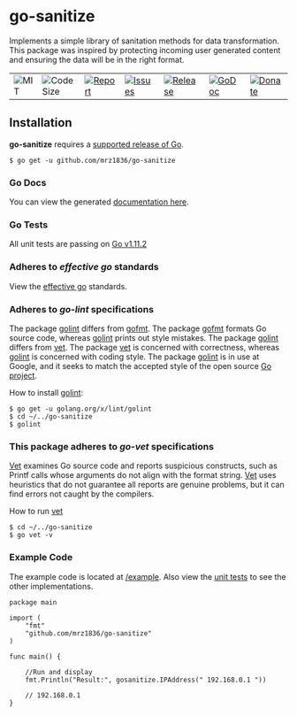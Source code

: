 # go-sanitize
Implements a simple library of sanitation methods for data transformation. This package was inspired by protecting incoming user generated content and ensuring the data will be in the right format.

| | | | | | | |
|-|-|-|-|-|-|-|
| ![MIT](https://img.shields.io/github/license/mrz1836/go-sanitize.svg?style=flat)  |  ![Code Size](https://img.shields.io/github/languages/code-size/mrz1836/go-sanitize.svg?style=flat) |   [![Report](https://goreportcard.com/badge/github.com/mrz1836/go-sanitize?style=flat)](https://goreportcard.com/report/github.com/mrz1836/go-sanitize) |  [![Issues](https://img.shields.io/github/issues/mrz1836/go-sanitize.svg?style=flat)](https://github.com/mrz1836/go-sanitize/issues) | [![Release](https://img.shields.io/github/release-pre/mrz1836/go-sanitize.svg?style=flat)](https://github.com/mrz1836/go-sanitize/releases) | [![GoDoc](https://godoc.org/github.com/mrz1836/go-sanitize?status.svg&style=flat)](https://godoc.org/github.com/mrz1836/go-sanitize) | [![Donate](https://img.shields.io/badge/donate-bitcoin-brightgreen.svg)](https://mrz1818.com?af=go-sanitize) |


## Installation

**go-sanitize** requires a [supported release of Go](https://golang.org/doc/devel/release.html#policy).
```
$ go get -u github.com/mrz1836/go-sanitize
```

### Go Docs
You can view the generated [documentation here](https://godoc.org/github.com/mrz1836/go-sanitize).

### Go Tests
All unit tests are passing on [Go v1.11.2](https://golang.org/)

### Adheres to *effective go* standards
View the [effective go](https://golang.org/doc/effective_go.html) standards.

### Adheres to *go-lint* specifications
The package [golint](https://github.com/golang/lint) differs from [gofmt](https://golang.org/cmd/gofmt/). The package [gofmt](https://golang.org/cmd/gofmt/) formats Go source code, whereas [golint](https://github.com/golang/lint) prints out style mistakes. The package [golint](https://github.com/golang/lint) differs from [vet](https://golang.org/cmd/vet/).
The package [vet](https://golang.org/cmd/vet/) is concerned with correctness, whereas [golint](https://github.com/golang/lint) is concerned with coding style.
The package [golint](https://github.com/golang/lint) is in use at Google, and it seeks to match the accepted style of the open source [Go project](https://golang.org/).

How to install [golint](https://github.com/golang/lint):
```
$ go get -u golang.org/x/lint/golint
$ cd ~/../go-sanitize
$ golint
```

### This package adheres to *go-vet* specifications
[Vet](https://golang.org/cmd/vet/) examines Go source code and reports suspicious constructs, such as Printf calls whose arguments
do not align with the format string. [Vet](https://golang.org/cmd/vet/) uses heuristics that do not guarantee all reports are genuine problems,
but it can find errors not caught by the compilers.

How to run [vet](https://golang.org/cmd/vet/)
```
$ cd ~/../go-sanitize
$ go vet -v
```

### Example Code
The example code is located at [/example](https://github.com/mrz1836/go-sanitize/blob/master/example/example.go). Also view the [unit tests](https://github.com/mrz1836/go-sanitize/blob/master/sanitize_test.go) to see the other implementations.
```
package main

import (
	"fmt"
	"github.com/mrz1836/go-sanitize"
)

func main() {

	//Run and display
	fmt.Println("Result:", gosanitize.IPAddress(" 192.168.0.1 "))

	// 192.168.0.1
}
```